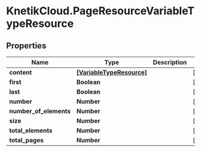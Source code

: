 # KnetikCloud.PageResourceVariableTypeResource

## Properties
Name | Type | Description | Notes
------------ | ------------- | ------------- | -------------
**content** | [**[VariableTypeResource]**](VariableTypeResource.md) |  | [optional] 
**first** | **Boolean** |  | [optional] 
**last** | **Boolean** |  | [optional] 
**number** | **Number** |  | [optional] 
**number_of_elements** | **Number** |  | [optional] 
**size** | **Number** |  | [optional] 
**total_elements** | **Number** |  | [optional] 
**total_pages** | **Number** |  | [optional] 


